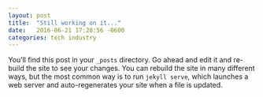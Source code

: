 ```yaml
---
layout: post
title:  "Still working on it..."
date:   2016-06-21 17:20:56 -0600
categories: tech industry
---
```

You’ll find this post in your `_posts` directory. Go ahead and edit it and re-build the site to see your changes. You can rebuild the site in many different ways, but the most common way is to run `jekyll serve`, which launches a web server and auto-regenerates your site when a file is updated.
